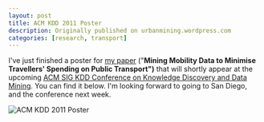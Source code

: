 ```yaml
---
layout: post
title: ACM KDD 2011 Poster
description: Originally published on urbanmining.wordpress.com
categories: [research, transport]
---
```


I've just finished a poster for <a href="http://www.cs.ucl.ac.uk/staff/n.lathia/papers/lathia_kdd2011.pdf" target="_blank">my paper</a> ("<strong>Mining Mobility Data to Minimise Travellers' Spending on Public Transport")</strong> that will shortly appear at the upcoming <a href="http://www.kdd.org/kdd2011/" target="_blank">ACM SIG KDD Conference on Knowledge Discovery and Data Mining</a>. You can find it below. I'm looking forward to going to San Diego, and the conference next week.

![](https://nlathia.github.io/blog/images/urbanmining/kdd2011_poster.png "ACM KDD 2011 Poster")
